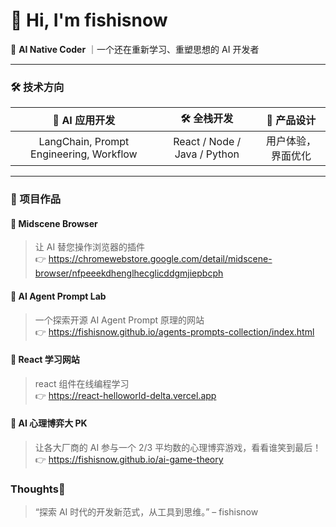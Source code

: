 # 👋 Hi, I'm **fishisnow**

🎯 **AI Native Coder** ｜一个还在重新学习、重塑思想的 AI 开发者

---

### 🛠️ 技术方向
| 🧠 AI 应用开发 | 🛠️ 全栈开发 | 🎨 产品设计 |
|:--------------:|:-----------:|:-----------:|
| LangChain, Prompt Engineering, Workflow | React / Node / Java / Python | 用户体验，界面优化 |

---

### 🚀 项目作品

#### 🔹 Midscene Browser
> 让 AI 替您操作浏览器的插件  
👉 https://chromewebstore.google.com/detail/midscene-browser/nfpeeekdhenglhecglicddgmjiepbcph

#### 🔹 AI Agent Prompt Lab
> 一个探索开源 AI Agent Prompt 原理的网站  
👉 https://fishisnow.github.io/agents-prompts-collection/index.html

#### 🔹 React 学习网站
> react 组件在线编程学习  
👉 https://react-helloworld-delta.vercel.app

#### 🔹 AI 心理博弈大 PK
> 让各大厂商的 AI 参与一个 2/3 平均数的心理博弈游戏，看看谁笑到最后！
👉 https://fishisnow.github.io/ai-game-theory

### Thoughts🤔
> “探索 AI 时代的开发新范式，从工具到思维。” – fishisnow
